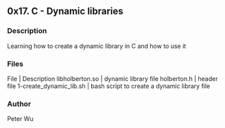 ## 0x17. C - Dynamic libraries

### Description
Learning how to create a dynamic library in C and how to use it

### Files
File | Description
libholberton.so | dynamic library file
holberton.h | header file
1-create\_dynamic\_lib.sh | bash script to create a dynamic library file

### Author
Peter Wu
